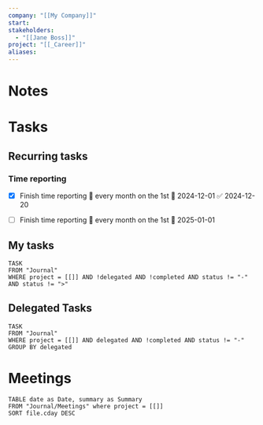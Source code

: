 ```yaml
---
company: "[[My Company]]"
start: 
stakeholders:
  - "[[Jane Boss]]"
project: "[[_Career]]"
aliases: 
---
```


# Notes




# Tasks
## Recurring tasks

### Time reporting

- [x] Finish time reporting 🔁 every month on the 1st 📅 2024-12-01 ✅ 2024-12-20
- [ ] Finish time reporting 🔁 every month on the 1st 📅 2025-01-01


## My tasks 

```dataview
TASK
FROM "Journal"
WHERE project = [[]] AND !delegated AND !completed AND status != "-" AND status != ">"
```

## Delegated Tasks

```dataview
TASK
FROM "Journal"
WHERE project = [[]] AND delegated AND !completed AND status != "-" 
GROUP BY delegated
```

# Meetings

```dataview
TABLE date as Date, summary as Summary
FROM "Journal/Meetings" where project = [[]]
SORT file.cday DESC
```